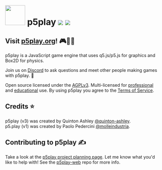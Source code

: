 # <img src="https://p5play.org/assets/p5play_logo.svg" width="64"> p5play ![](https://img.shields.io/github/package-json/v/quinton-ashley/p5play) ![](https://img.shields.io/github/license/quinton-ashley/p5play)

## Visit [p5play.org][]! 🎮🧑‍💻

p5play is a JavaScript game engine that uses q5.js/p5.js for graphics and Box2D for physics.

Join us on [Discord][] to ask questions and meet other people making games with p5play. 👾

Open source licensed under the [AGPLv3][]. Multi-licensed for [professional][] and [educational][] use. By using p5play you agree to the [Terms of Service][].

## Credits ⭐️

p5play (v3) was created by Quinton Ashley [@quinton-ashley][].  
p5.play (v1) was created by Paolo Pedercini [@molleindustria][].

## Contributing to p5play ✍️

Take a look at the [p5play project planning page][]. Let me know what you'd like to help with! See the [p5play-web][] repo for more info.

[p5play.org]: https://p5play.org
[@quinton-ashley]: https://github.com/quinton-ashley
[@molleindustria]: https://github.com/molleindustria
[Discord]: https://discord.gg/EJwnJATmj7
[AGPLv3]: https://github.com/quinton-ashley/p5play/blob/main/LICENSE.md
[professional]: https://p5play.org/pro
[educational]: https://p5play.org/teach
[Terms of Service]: https://github.com/quinton-ashley/p5play-web/blob/main/account/TOS.md
[p5play project planning page]: https://github.com/users/quinton-ashley/projects/5
[p5play-web]: https://github.com/quinton-ashley/p5play-web
